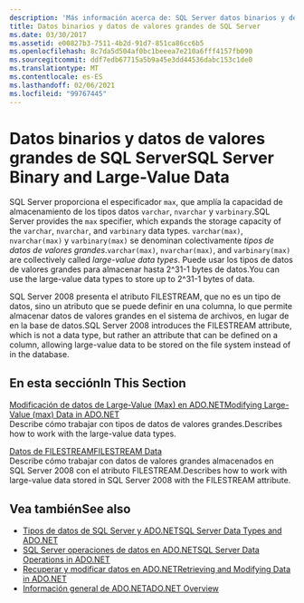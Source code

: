 ```yaml
---
description: 'Más información acerca de: SQL Server datos binarios y de Large-Value'
title: Datos binarios y datos de valores grandes de SQL Server
ms.date: 03/30/2017
ms.assetid: e00827b3-7511-4b2d-91d7-851ca86cc6b5
ms.openlocfilehash: 8c7da5d504af0bc1beeea7e210a6fff4157fb090
ms.sourcegitcommit: ddf7edb67715a5b9a45e3dd44536dabc153c1de0
ms.translationtype: MT
ms.contentlocale: es-ES
ms.lasthandoff: 02/06/2021
ms.locfileid: "99767445"
---
```

# <a name="sql-server-binary-and-large-value-data"></a><span data-ttu-id="c5649-103">Datos binarios y datos de valores grandes de SQL Server</span><span class="sxs-lookup"><span data-stu-id="c5649-103">SQL Server Binary and Large-Value Data</span></span>

<span data-ttu-id="c5649-104">SQL Server proporciona el especificador `max`, que amplía la capacidad de almacenamiento de los tipos datos `varchar`, `nvarchar` y `varbinary`.</span><span class="sxs-lookup"><span data-stu-id="c5649-104">SQL Server provides the `max` specifier, which expands the storage capacity of the `varchar`, `nvarchar`, and `varbinary` data types.</span></span> <span data-ttu-id="c5649-105">`varchar(max)`, `nvarchar(max)` y `varbinary(max)` se denominan colectivamente *tipos de datos de valores grandes*.</span><span class="sxs-lookup"><span data-stu-id="c5649-105">`varchar(max)`, `nvarchar(max)`, and `varbinary(max)` are collectively called *large-value data types*.</span></span> <span data-ttu-id="c5649-106">Puede usar los tipos de datos de valores grandes para almacenar hasta 2^31-1 bytes de datos.</span><span class="sxs-lookup"><span data-stu-id="c5649-106">You can use the large-value data types to store up to 2^31-1 bytes of data.</span></span>  
  
 <span data-ttu-id="c5649-107">SQL Server 2008 presenta el atributo FILESTREAM, que no es un tipo de datos, sino un atributo que se puede definir en una columna, lo que permite almacenar datos de valores grandes en el sistema de archivos, en lugar de en la base de datos.</span><span class="sxs-lookup"><span data-stu-id="c5649-107">SQL Server 2008 introduces the FILESTREAM attribute, which is not a data type, but rather an attribute that can be defined on a column, allowing large-value data to be stored on the file system instead of in the database.</span></span>  
  
## <a name="in-this-section"></a><span data-ttu-id="c5649-108">En esta sección</span><span class="sxs-lookup"><span data-stu-id="c5649-108">In This Section</span></span>  

 [<span data-ttu-id="c5649-109">Modificación de datos de Large-Value (Max) en ADO.NET</span><span class="sxs-lookup"><span data-stu-id="c5649-109">Modifying Large-Value (max) Data in ADO.NET</span></span>](modifying-large-value-max-data.md)  
 <span data-ttu-id="c5649-110">Describe cómo trabajar con tipos de datos de valores grandes.</span><span class="sxs-lookup"><span data-stu-id="c5649-110">Describes how to work with the large-value data types.</span></span>  
  
 [<span data-ttu-id="c5649-111">Datos de FILESTREAM</span><span class="sxs-lookup"><span data-stu-id="c5649-111">FILESTREAM Data</span></span>](filestream-data.md)  
 <span data-ttu-id="c5649-112">Describe cómo trabajar con datos de valores grandes almacenados en SQL Server 2008 con el atributo FILESTREAM.</span><span class="sxs-lookup"><span data-stu-id="c5649-112">Describes how to work with large-value data stored in SQL Server 2008 with the FILESTREAM attribute.</span></span>  
  
## <a name="see-also"></a><span data-ttu-id="c5649-113">Vea también</span><span class="sxs-lookup"><span data-stu-id="c5649-113">See also</span></span>

- [<span data-ttu-id="c5649-114">Tipos de datos de SQL Server y ADO.NET</span><span class="sxs-lookup"><span data-stu-id="c5649-114">SQL Server Data Types and ADO.NET</span></span>](sql-server-data-types.md)
- [<span data-ttu-id="c5649-115">SQL Server operaciones de datos en ADO.NET</span><span class="sxs-lookup"><span data-stu-id="c5649-115">SQL Server Data Operations in ADO.NET</span></span>](sql-server-data-operations.md)
- [<span data-ttu-id="c5649-116">Recuperar y modificar datos en ADO.NET</span><span class="sxs-lookup"><span data-stu-id="c5649-116">Retrieving and Modifying Data in ADO.NET</span></span>](../retrieving-and-modifying-data.md)
- [<span data-ttu-id="c5649-117">Información general de ADO.NET</span><span class="sxs-lookup"><span data-stu-id="c5649-117">ADO.NET Overview</span></span>](../ado-net-overview.md)
